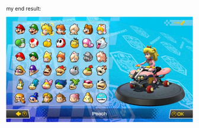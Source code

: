 my end result:

<img src="https://github.com/ginggk/mario-selection/blob/master/images/biggerproject2.jpg" >
